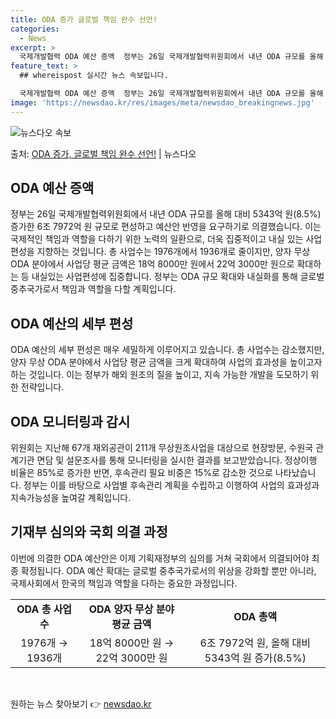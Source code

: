 ```yaml
---
title: ODA 증가 글로벌 책임 완수 선언!
categories:
  - News
excerpt: >
  국제개발협력 ODA 예산 증액  정부는 26일 국제개발협력위원회에서 내년 ODA 규모를 올해 대비 5343억…
feature_text: >
  ## whereispost 실시간 뉴스 속보입니다.

  국제개발협력 ODA 예산 증액  정부는 26일 국제개발협력위원회에서 내년 ODA 규모를 올해 대비 5343억…
image: 'https://newsdao.kr/res/images/meta/newsdao_breakingnews.jpg'
---
```


![뉴스다오 속보](https://newsdao.kr/res/images/meta/newsdao_breakingnews.jpg)

<p>출처: <a href="https://newsdao.kr/4457" rel="dofollow">ODA 증가, 글로벌 책임 완수 선언!</a> | 뉴스다오</p>

<h2 data-ke-size="size26">ODA 예산 증액</h2>
<p data-ke-size="size16">정부는 26일 국제개발협력위원회에서 내년 ODA 규모를 올해 대비 5343억 원(8.5%) 증가한 6조 7972억 원 규모로 편성하고 예산안 반영을 요구하기로 의결했습니다. 이는 국제적인 책임과 역할을 다하기 위한 노력의 일환으로, 더욱 집중적이고 내실 있는 사업편성을 지향하는 것입니다. 총 사업수는 1976개에서 1936개로 줄이지만, 양자 무상 ODA 분야에서 사업당 평균 금액은 18억 8000만 원에서 22억 3000만 원으로 확대하는 등 내실있는 사업편성에 집중합니다. 정부는 ODA 규모 확대와 내실화를 통해 글로벌 중추국가로서 책임과 역할을 다할 계획입니다.</p>

<h2 data-ke-size="size26">ODA 예산의 세부 편성</h2>
<p data-ke-size="size16">ODA 예산의 세부 편성은 매우 세밀하게 이루어지고 있습니다. 총 사업수는 감소했지만, 양자 무상 ODA 분야에서 사업당 평균 금액을 크게 확대하여 사업의 효과성을 높이고자 하는 것입니다. 이는 정부가 해외 원조의 질을 높이고, 지속 가능한 개발을 도모하기 위한 전략입니다.</p>

<h2 data-ke-size="size26">ODA 모니터링과 감시</h2>
<p data-ke-size="size16">위원회는 지난해 67개 재외공관이 211개 무상원조사업을 대상으로 현장방문, 수원국 관계기관 면담 및 설문조사를 통해 모니터링을 실시한 결과를 보고받았습니다. 정상이행 비율은 85%로 증가한 반면, 후속관리 필요 비중은 15%로 감소한 것으로 나타났습니다. 정부는 이를 바탕으로 사업별 후속관리 계획을 수립하고 이행하여 사업의 효과성과 지속가능성을 높여갈 계획입니다.</p>

<h2 data-ke-size="size26">기재부 심의와 국회 의결 과정</h2>
<p data-ke-size="size16">이번에 의결한 ODA 예산안은 이제 기획재정부의 심의를 거쳐 국회에서 의결되어야 최종 확정됩니다. ODA 예산 확대는 글로벌 중추국가로서의 위상을 강화할 뿐만 아니라, 국제사회에서 한국의 책임과 역할을 다하는 중요한 과정입니다.</p>

<table>
  <tr>
    <td style="text-align: center; height: 17px;"><b>ODA 총 사업수</b></td>
    <td style="text-align: center; height: 17px;"><b>ODA 양자 무상 분야 평균 금액</b></td>
    <td style="text-align: center; height: 17px;"><b>ODA 총액</b></td>
  </tr>
  <tr>
    <td style="text-align: center; height: 17px;">1976개 → 1936개</td>
    <td style="text-align: center; height: 17px;">18억 8000만 원 → 22억 3000만 원</td>
    <td style="text-align: center; height: 17px;">6조 7972억 원, 올해 대비 5343억 원 증가(8.5%)</td>
  </tr>
</table>
<p data-ke-size="size16">&nbsp;</p> 

원하는 뉴스 찾아보기 👉 <a href="https://newsdao.kr" rel="dofollow">newsdao.kr</a>


